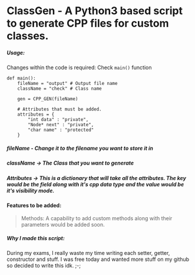 # ClassGen - A Python3 based script to generate CPP files for custom classes.

##### Usage:
Changes within the code is required:
Check `main()` function
```
def main():
	fileName = "output" # Output file name
	className = "check" # Class name

	gen = CPP_GEN(fileName)

	# Attributes that must be added.
	attributes = {
		"int data" : "private",
		"Node* next" : "private",
		"char name" : "protected"
	}
```

##### fileName - Change it to the filename you want to store it in
##### className -> The Class that you want to generate
##### Attributes -> This is a dictionary that will take all the attributes. The key would be the field along with it's cpp data type and the value would be it's visibility mode.

#### Features to be added:
> Methods:
A capability to add custom methods along with their parameters would be added soon.


##### Why I made this script:
During my exams, I really waste my time writing each setter, getter, constructor and stuff. I was free today and wanted more stuff on my github so decided to write this idk. ;-;
